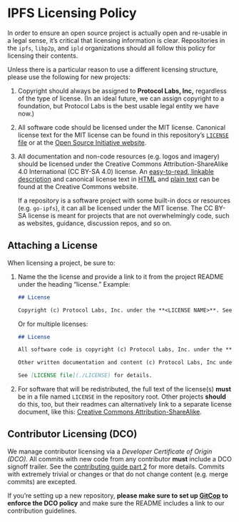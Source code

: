 # IPFS Licensing Policy

In order to ensure an open source project is actually open and re-usable in a legal sense, it’s critical that licensing information is clear. Repositories in the `ipfs`, `libp2p`, and `ipld` organizations should all follow this policy for licensing their contents.

Unless there is a particular reason to use a different licensing structure, please use the following for new projects:

1. Copyright should always be assigned to **Protocol Labs, Inc,** regardless of the type of license. (In an ideal future, we can assign copyright to a foundation, but Protocol Labs is the best usable legal entity we have now.)

2. All software code should be licensed under the MIT license. Canonical license text for the MIT license can be found in this repository’s [`LICENSE` file](../LICENSE) or at the [Open Source Initiative website](https://opensource.org/licenses/MIT).

2. All documentation and non-code resources (e.g. logos and imagery) should be licensed under the Creative Commons Attribution-ShareAlike 4.0 International (CC BY-SA 4.0) license. An [easy-to-read, linkable description](https://creativecommons.org/licenses/by-sa/4.0/) and canonical license text in [HTML](https://creativecommons.org/licenses/by-sa/4.0/legalcode) and [plain text](https://creativecommons.org/licenses/by-sa/4.0/legalcode.txt) can be found at the Creative Commons website.

    If a repository is a software project with some built-in docs or resources (e.g. `go-ipfs`), it can all be licensed under the MIT license. The CC BY-SA license is meant for projects that are not overwhelmingly code, such as websites, guidance, discussion repos, and so on.


## Attaching a License

When licensing a project, be sure to:

1. Name the the license and provide a link to it from the project README under the heading “license.” Example:

    ```md
    ## License
    
    Copyright (c) Protocol Labs, Inc. under the **<LICENSE NAME>**. See [LICENSE file](./LICENSE) for details.
    ```
    
    Or for multiple licenses:
    
    ```md
    ## License
    
    All software code is copyright (c) Protocol Labs, Inc. under the **MIT license**.
    
    Other written documentation and content (c) Protocol Labs, Inc under the **Creative Commons Attribution-Share-Alike License**.
    
    See [LICENSE file](./LICENSE) for details.
    ```

2. For software that will be redistributed, the full text of the license(s) **must** be in a file named `LICENSE` in the repository root. Other projects **should** do this, too, but their readmes can alternatively link to a separate license document, like this: [Creative Commons Attribution-ShareAlike](https://creativecommons.org/licenses/by-sa/4.0/).


## Contributor Licensing (DCO)

We manage contributor licensing via a *Developer Certificate of Origin (DCO).* All commits with new code from any contributor **must** include a DCO signoff trailer. See the [contributing guide part 2](../CONTRIBUTING-2.md#a-license-and-a-signed-off-by-trailers-are-required) for more details. Commits with extremely trivial or changes or that do not change content (e.g. merge commits) are excepted.

If you’re setting up a new repository, **please make sure to set up [GitCop](https://gitcop.com) to enforce the DCO policy** and make sure the README includes a link to our contribution guidelines.
